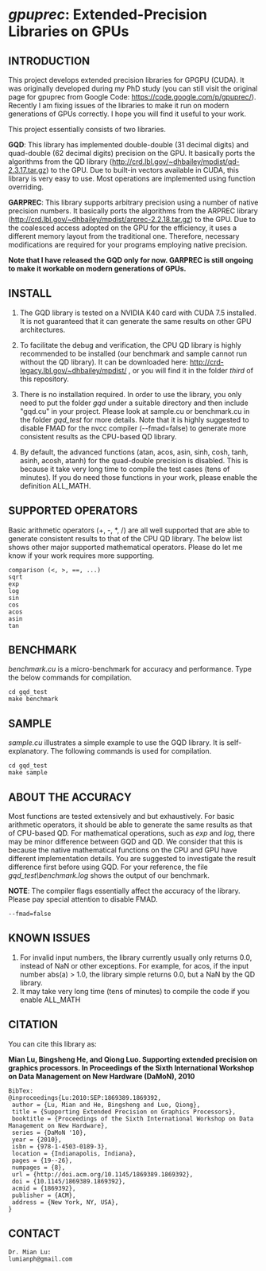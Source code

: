 # *gpuprec*: Extended-Precision Libraries on GPUs

## INTRODUCTION

This project develops extended precision libraries for GPGPU (CUDA). It was originally developed during my PhD study  (you can still visit the original page for gpuprec from Google Code: https://code.google.com/p/gpuprec/). Recently I am fixing issues of the libraries to make it run on modern generations of GPUs correctly. I hope you will find it useful to your work.

This project essentially consists of two libraries.

**GQD**: This library has implemented double-double (31 decimal digits) and quad-double (62 decimal digits) precision on the GPU. It basically ports the algorithms from the QD library (http://crd.lbl.gov/~dhbailey/mpdist/qd-2.3.17.tar.gz) to the GPU. Due to built-in vectors available in CUDA, this library is very easy to use. Most operations are implemented using function overriding.

**GARPREC**: This library supports arbitrary precision using a number of native precision numbers. It basically ports the algorithms from the ARPREC library (http://crd.lbl.gov/~dhbailey/mpdist/arprec-2.2.18.tar.gz) to the GPU. Due to the coalesced access adopted on the GPU for the efficiency, it uses a different memory layout from the traditional one. Therefore, necessary modifications are required for your programs employing native precision.

**Note that I have released the GQD only for now. GARPREC is still ongoing to make it workable on modern generations of GPUs.**

## INSTALL

1. The GQD library is tested on a NVIDIA K40 card with CUDA 7.5 installed. It is not guaranteed that it can generate the same results on other GPU architectures.

2. To facilitate the debug and verification, the CPU QD library is highly recommended to be installed (our benchmark and sample cannot run without the QD library). It can be downloaded here: http://crd-legacy.lbl.gov/~dhbailey/mpdist/ , or you will find it in the folder *third* of this repository.

3. There is no installation required. In order to use the library, you only need to put the folder *gqd* under a suitable directory and then include "gqd.cu" in your project. Please look at sample.cu or benchmark.cu in the folder *gqd_test* for more details. Note that it is highly suggested to disable FMAD for the nvcc compiler (--fmad=false) to generate more consistent results as the CPU-based QD library.

4. By default, the advanced functions (atan, acos, asin, sinh, cosh, tanh, asinh, acosh, atanh) for the quad-double precision is disabled. This is because it take very long time to compile the test cases (tens of minutes). If you do need those functions in your work, please enable the definition ALL_MATH.

## SUPPORTED OPERATORS

Basic arithmetic operators (+, -, \*,  /) are all well supported that are able to generate consistent results to that of the CPU QD library. The below list shows other major supported mathematical operators. Please do let me know if your work requires more supporting.

```
comparison (<, >, ==, ...)
sqrt
exp
log
sin
cos
acos
asin
tan
```

## BENCHMARK

*benchmark.cu* is a micro-benchmark for accuracy and performance. Type the below commands for compilation.

```
cd gqd_test
make benchmark
```

## SAMPLE

*sample.cu* illustrates a simple example to use the GQD library. It is self-explanatory. The following commands is used for compilation.

```
cd gqd_test
make sample
```


## ABOUT THE ACCURACY

Most functions are tested extensively and but exhaustively. For basic arithmetic operators, it should be able to generate the same results as that of CPU-based QD. For mathematical operations, such as *exp* and *log*, there may be minor difference between GQD and QD. We consider that this is because the native mathematical functions on the CPU and GPU have different implementation details. You are suggested to investigate the result difference first before using GQD. For your reference, the file *gqd_test\benchmark.log* shows the output of our benchmark.

**NOTE**: The compiler flags essentially affect the accuracy of the library. Please pay special attention to disable FMAD.

```
--fmad=false
```
## KNOWN ISSUES

1. For invalid input numbers, the library currently usually only returns 0.0, instead of NaN or other exceptions. For example, for acos, if the input number abs(a) > 1.0, the library simple returns 0.0, but a NaN by the QD library.
2. It may take very long time (tens of minutes) to compile the code if you enable ALL_MATH

## CITATION
You can cite this library as:

**Mian Lu, Bingsheng He, and Qiong Luo. Supporting extended precision on graphics processors. In Proceedings of the Sixth International Workshop on Data Management on New Hardware (DaMoN), 2010**

```
BibTex:
@inproceedings{Lu:2010:SEP:1869389.1869392,
 author = {Lu, Mian and He, Bingsheng and Luo, Qiong},
 title = {Supporting Extended Precision on Graphics Processors},
 booktitle = {Proceedings of the Sixth International Workshop on Data Management on New Hardware},
 series = {DaMoN '10},
 year = {2010},
 isbn = {978-1-4503-0189-3},
 location = {Indianapolis, Indiana},
 pages = {19--26},
 numpages = {8},
 url = {http://doi.acm.org/10.1145/1869389.1869392},
 doi = {10.1145/1869389.1869392},
 acmid = {1869392},
 publisher = {ACM},
 address = {New York, NY, USA},
} 
```

## CONTACT
```
Dr. Mian Lu:
lumianph@gmail.com
```
